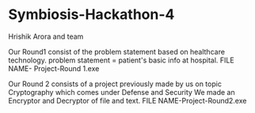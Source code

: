 # Symbiosis-Hackathon-4
Hrishik Arora and team

Our Round1  consist of the problem statement based on healthcare technology.
problem statement = patient's basic info at hospital.
FILE NAME- Project-Round 1.exe


Our Round 2 consists of a project previously made by  us on topic Cryptography which comes under Defense and Security
We made an Encryptor and Decryptor of file and text.
FILE NAME-Project-Round2.exe
